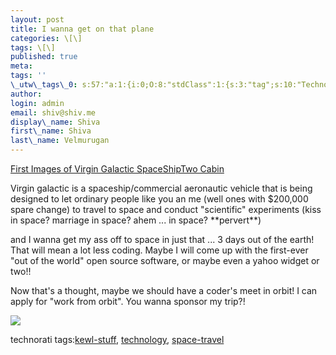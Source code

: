 ```yaml
---
layout: post
title: I wanna get on that plane
categories: \[\]
tags: \[\]
published: true
meta:
tags: ''
\_utw\_tags\_0: s:57:"a:1:{i:0;O:8:"stdClass":1:{s:3:"tag";s:10:"Technology";}}";
author:
login: admin
email: shiv@shiv.me
display\_name: Shiva
first\_name: Shiva
last\_name: Velmurugan
---
```


[First Images of Virgin Galactic SpaceShipTwo Cabin][0]

Virgin galactic is a spaceship/commercial aeronautic vehicle that is being designed to let ordinary people like you an me (well ones with $200,000 spare change) to travel to space and conduct "scientific" experiments (kiss in space? marriage in space? ahem ... in space? \*\*pervert\*\*)

and I wanna get my ass off to space in just that ... 3 days out of the earth! That will mean a lot less coding. Maybe I will come up with the first-ever "out of the world" open source software, or maybe even a yahoo widget or two!!

Now that's a thought, maybe we should have a coder's meet in orbit! I can apply for "work from orbit". You wanna sponsor my trip?!

[][1]

[![](/images/full?i=NaOM4O)][2]

technorati tags:[kewl-stuff][3], [technology][4], [space-travel][5]


[0]: http://www.gizmodo.com/gadgets/gadgets/first-images-of-virgin-galactic-spaceshiptwo-cabin-203802.php
[1]: http://www.gizmodo.com/images/resources/2006/09/Comparison_DNA%20of%20FLIGHT.jpg
[2]: http://feeds.gawker.com/%7Ea/gizmodo/full?a=NaOM4O
[3]: http://technorati.com/tag/kewl-stuff
[4]: http://technorati.com/tag/technology
[5]: http://technorati.com/tag/space-travel